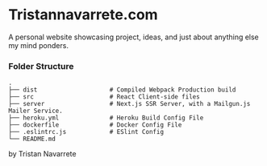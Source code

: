 # Tristannavarrete.com

A personal website showcasing project, ideas, and just about anything else my mind ponders.

### Folder Structure

    .
    ├── dist                    # Compiled Webpack Production build
    ├── src                     # React Client-side files
    ├── server                  # Next.js SSR Server, with a Mailgun.js Mailer Service.
    ├── heroku.yml              # Heroku Build Config File
    ├── dockerfile              # Docker Config File
    ├── .eslintrc.js            # ESlint Config
    └── README.md

by Tristan Navarrete
